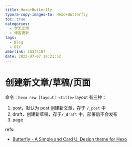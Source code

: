```yaml
---
title: Hexo+Butterfly
typora-copy-images-to: Hexo+Butterfly
toc: true
categories:
  - 学无止境
  - 博客更新
tags:
  - Blog
  - DIY
abbrlink: 463f518f
date: 2022-07-07 16:21:52
---
```



# 创建新文章/草稿/页面
命令：`hexo new [layout] <title>`
layout 有三种：
1. post，默认为 post 创建新文章，存于 `/_post` 中
2. draft，创建新草稿，存于`/_draft` 中，部署后不会发布
3. page


refs:
- [Butterfly - A Simple and Card UI Design theme for Hexo](https://butterfly.js.org/)